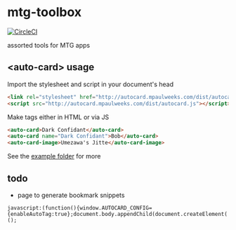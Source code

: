 # mtg-toolbox

[![CircleCI](https://circleci.com/gh/mpaulweeks/mtg-toolbox/tree/master.svg?style=svg)](https://circleci.com/gh/mpaulweeks/mtg-toolbox/tree/master)

assorted tools for MTG apps

## \<auto-card> usage

Import the stylesheet and script in your document's head
```html
<link rel="stylesheet" href="http://autocard.mpaulweeks.com/dist/autocard.css">
<script src="http://autocard.mpaulweeks.com/dist/autocard.js"></script>
```
Make tags either in HTML or via JS
```html
<auto-card>Dark Confidant</auto-card>
<auto-card name="Dark Confidant">Bob</auto-card>
<auto-card-image>Umezawa's Jitte</auto-card-image>
```
See the [example folder](/docs/example) for more

## todo

- page to generate bookmark snippets
```
javascript:(function(){window.AUTOCARD_CONFIG={enableAutoTag:true};document.body.appendChild(document.createElement('script')).src='http://autocard.mpaulweeks.com/dist/autocard.js';})();
```

